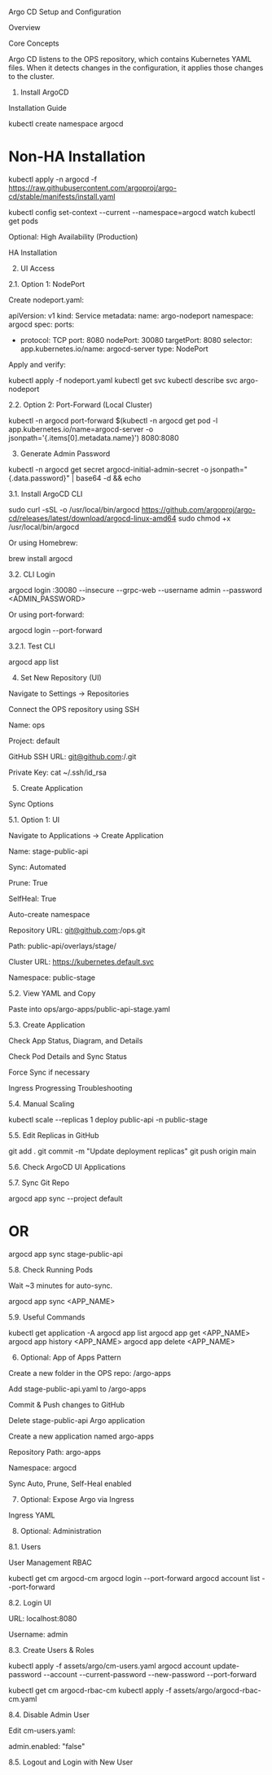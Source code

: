 Argo CD Setup and Configuration

Overview

Core Concepts

Argo CD listens to the OPS repository, which contains Kubernetes YAML files. When it detects changes in the configuration, it applies those changes to the cluster.

1. Install ArgoCD

Installation Guide

kubectl create namespace argocd

# Non-HA Installation
kubectl apply -n argocd -f https://raw.githubusercontent.com/argoproj/argo-cd/stable/manifests/install.yaml

kubectl config set-context --current --namespace=argocd
watch kubectl get pods

Optional: High Availability (Production)

HA Installation

2. UI Access

2.1. Option 1: NodePort

Create nodeport.yaml:

apiVersion: v1
kind: Service
metadata:
    name: argo-nodeport
    namespace: argocd
spec:
  ports:
  - protocol: TCP
    port: 8080
    nodePort: 30080
    targetPort: 8080
  selector:
    app.kubernetes.io/name: argocd-server
  type: NodePort

Apply and verify:

kubectl apply -f nodeport.yaml
kubectl get svc
kubectl describe svc argo-nodeport

2.2. Option 2: Port-Forward (Local Cluster)

kubectl -n argocd port-forward $(kubectl -n argocd get pod -l app.kubernetes.io/name=argocd-server -o jsonpath='{.items[0].metadata.name}') 8080:8080

3. Generate Admin Password

kubectl -n argocd get secret argocd-initial-admin-secret -o jsonpath="{.data.password}" | base64 -d && echo

3.1. Install ArgoCD CLI

sudo curl -sSL -o /usr/local/bin/argocd https://github.com/argoproj/argo-cd/releases/latest/download/argocd-linux-amd64
sudo chmod +x /usr/local/bin/argocd

Or using Homebrew:

brew install argocd

3.2. CLI Login

argocd login <DOMAIN>:30080 --insecure --grpc-web --username admin --password <ADMIN_PASSWORD>

Or using port-forward:

argocd login --port-forward

3.2.1. Test CLI

argocd app list

4. Set New Repository (UI)

Navigate to Settings → Repositories

Connect the OPS repository using SSH

Name: ops

Project: default

GitHub SSH URL: git@github.com:<user>/<project>.git

Private Key: cat ~/.ssh/id_rsa

5. Create Application

Sync Options

5.1. Option 1: UI

Navigate to Applications → Create Application

Name: stage-public-api

Sync: Automated

Prune: True

SelfHeal: True

Auto-create namespace

Repository URL: git@github.com:<user>/ops.git

Path: public-api/overlays/stage/

Cluster URL: https://kubernetes.default.svc

Namespace: public-stage

5.2. View YAML and Copy

Paste into ops/argo-apps/public-api-stage.yaml

5.3. Create Application

Check App Status, Diagram, and Details

Check Pod Details and Sync Status

Force Sync if necessary

Ingress Progressing Troubleshooting

5.4. Manual Scaling

kubectl scale --replicas 1 deploy public-api -n public-stage

5.5. Edit Replicas in GitHub

git add .
git commit -m "Update deployment replicas"
git push origin main

5.6. Check ArgoCD UI Applications

5.7. Sync Git Repo

argocd app sync --project default
# OR
argocd app sync stage-public-api

5.8. Check Running Pods

Wait ~3 minutes for auto-sync.

argocd app sync <APP_NAME>

5.9. Useful Commands

kubectl get application -A
argocd app list
argocd app get <APP_NAME>
argocd app history <APP_NAME>
argocd app delete <APP_NAME>

6. Optional: App of Apps Pattern

Create a new folder in the OPS repo: /argo-apps

Add stage-public-api.yaml to /argo-apps

Commit & Push changes to GitHub

Delete stage-public-api Argo application

Create a new application named argo-apps

Repository Path: argo-apps

Namespace: argocd

Sync Auto, Prune, Self-Heal enabled

7. Optional: Expose Argo via Ingress

Ingress YAML

8. Optional: Administration

8.1. Users

User Management
RBAC

kubectl get cm argocd-cm
argocd login --port-forward
argocd account list --port-forward

8.2. Login UI

URL: localhost:8080

Username: admin

8.3. Create Users & Roles

kubectl apply -f assets/argo/cm-users.yaml
argocd account update-password --account <name> --current-password <admin-password> --new-password <new-user-password> --port-forward

kubectl get cm argocd-rbac-cm
kubectl apply -f assets/argo/argocd-rbac-cm.yaml

8.4. Disable Admin User

Edit cm-users.yaml:

admin.enabled: "false"

8.5. Logout and Login with New User